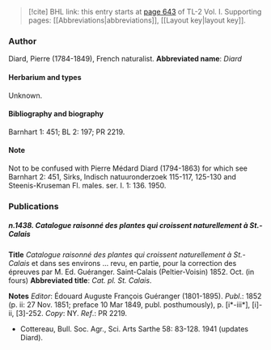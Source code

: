 > [!cite] BHL link: this entry starts at [page 643](https://www.biodiversitylibrary.org/page/33120774) of TL-2 Vol. I.
> Supporting pages: [[Abbreviations|abbreviations]], [[Layout key|layout key]].

### Author

Diard, Pierre (1784-1849), French naturalist. 
**Abbreviated name**: *Diard*

#### Herbarium and types

Unknown.

#### Bibliography and biography

Barnhart 1: 451; BL 2: 197; PR 2219.

#### Note

Not to be confused with Pierre Médard Diard (1794-1863) for which see Barnhart 2: 451, Sirks, Indisch natuuronderzoek 115-117, 125-130 and Steenis-Kruseman Fl. males. ser. I. 1: 136. 1950.

### Publications

##### n.1438. Catalogue raisonné des plantes qui croissent naturellement à St.-Calais

**Title**
*Catalogue raisonné des plantes qui croissent naturellement à St.-Calais* et dans ses environs ... revu, en partie, pour la correction des épreuves par M. Ed. Guéranger. Saint-Calais (Peltier-Voisin) 1852. Oct. (in fours)
**Abbreviated title**: *Cat. pl. St. Calais*.

**Notes**
*Editor*: Édouard Auguste François Guéranger (1801-1895).
*Publ*.: 1852 (p. ii: 27 Nov. 1851; preface 10 Mar 1849, publ. posthumously), p. \[i\*-iii\*\], \[i\]-ii, \[3\]-252. *Copy*: NY.
*Ref*.: PR 2219.
- Cottereau, Bull. Soc. Agr., Sci. Arts Sarthe 58: 83-128. 1941 (updates Diard).

